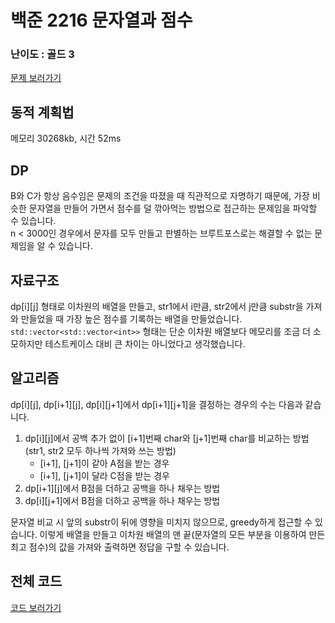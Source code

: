 
# 백준 2216 문자열과 점수
 

### 난이도 : 골드 3

[문제 보러가기](https://www.acmicpc.net/problem/2216)
  

## 동적 계획법
메모리 30268kb, 시간 52ms

## DP
B와 C가 항상 음수임은 문제의 조건을 따졌을 때 직관적으로 자명하기 때문에, 가장 비슷한 문자열을 만들어 가면서 점수를 덜 깎아먹는 방법으로 접근하는 문제임을 파악할 수 있습니다.  
n < 3000인 경우에서 문자를 모두 만들고 판별하는 브루트포스로는 해결할 수 없는 문제임을 알 수 있습니다.

## 자료구조
dp[i][j] 형태로 이차원의 배열을 만들고, str1에서 i만큼, str2에서 j만큼 substr을 가져와 만들었을 때 가장 높은 점수를 기록하는 배열을 만들었습니다.
```std::vector<std::vector<int>>``` 형태는 단순 이차원 배열보다 메모리를 조금 더 소모하지만 테스트케이스 대비 큰 차이는 아니었다고 생각했습니다.

## 알고리즘
dp[i][j], dp[i+1][j], dp[i][j+1]에서 dp[i+1][j+1]을 결정하는 경우의 수는 다음과 같습니다.
1. dp[i][j]에서 공백 추가 없이 [i+1]번째 char와 [j+1]번째 char를 비교하는 방법(str1, str2 모두 하나씩 가져와 쓰는 방법)
    - [i+1], [j+1]이 같아 A점을 받는 경우
    - [i+1], [j+1]이 달라 C점을 받는 경우
2. dp[i+1][j]에서 B점을 더하고 공백을 하나 채우는 방법
3. dp[i][j+1]에서 B점을 더하고 공백을 하나 채우는 방법

문자열 비교 시 앞의 substr이 뒤에 영향을 미치지 않으므로, greedy하게 접근할 수 있습니다.
이렇게 배열을 만들고 이차원 배열의 맨 끝(문자열의 모든 부분을 이용하여 만든 최고 점수)의 값을 가져와 출력하면 정답을 구할 수 있습니다.

## 전체 코드
[코드 보러가기](./boj2216.cpp)
